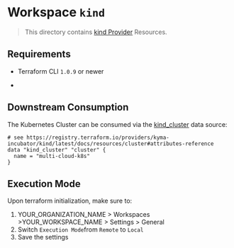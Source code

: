 # Workspace `kind`

> This directory contains [kind Provider](https://registry.terraform.io/providers/kyma-incubator/kind/latest) Resources.

## Requirements

* Terraform CLI `1.0.9` or newer
* ```

## Downstream Consumption

The Kubernetes Cluster can be consumed via the [kind_cluster](https://kind.sigs.k8s.io/docs/user/quick-start/) data source:

```hcl
# see https://registry.terraform.io/providers/kyma-incubator/kind/latest/docs/resources/cluster#attributes-reference
data "kind_cluster" "cluster" {
  name = "multi-cloud-k8s"
}
```

## Execution Mode

Upon terraform initialization, make sure to:

1. YOUR_ORGANIZATION_NAME > Workspaces >YOUR_WORKSPACE_NAME > Settings > General
1. Switch `Execution Mode`from `Remote` to `Local`
1. Save the settings
